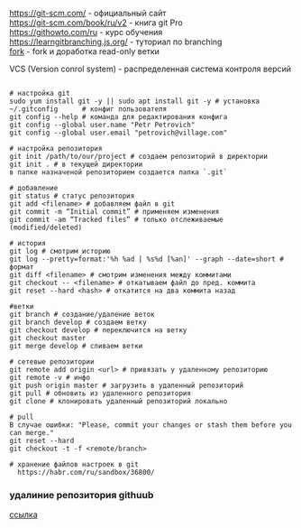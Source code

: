 https://git-scm.com/ - официальный сайт  
https://git-scm.com/book/ru/v2 - книга git Pro  
https://githowto.com/ru - курс обучения  
https://learngitbranching.js.org/ - туториал по branching  
[fork](https://git-scm.com/book/ru/v2/GitHub-%D0%92%D0%BD%D0%B5%D1%81%D0%B5%D0%BD%D0%B8%D0%B5-%D1%81%D0%BE%D0%B1%D1%81%D1%82%D0%B2%D0%B5%D0%BD%D0%BD%D0%BE%D0%B3%D0%BE-%D0%B2%D0%BA%D0%BB%D0%B0%D0%B4%D0%B0-%D0%B2-%D0%BF%D1%80%D0%BE%D0%B5%D0%BA%D1%82%D1%8B) - fork и доработка read-only ветки    
  
  
  
VCS (Version conrol system) - распределенная система контроля версий  
```shell  
  
# настройка git  
sudo yum install git -y || sudo apt install git -y # установка  
~/.gitconfig      # конфиг пользователя  
git config --help # команда для редактирования конфига  
git config --global user.name "Petr Petrovich"
git config --global user.email "petrovich@village.com"

# настройка репозитория  
git init /path/to/our/project # создаем репозиторий в директории
git init . # в текущей директории
в папке назначеной репозиторием cоздается папка `.git`

# добавление
git status # статус репозитория
git add <filename> # добавляем файл в git
git commit -m “Initial commit” # применяем изменения
git commit -am “Tracked files” # только отслеживаемые (modified/deleted)

# история
git log # смотрим историю
git log --pretty=format:'%h %ad | %s%d [%an]' --graph --date=short # формат
git diff <filename> # смотрим изменения между коммитами
git checkout -- <filename> # откатываем файл до пред. коммита
git reset --hard <hash> # откатится на два коммита назад

#ветки
git branch # создание/удаление веток
git branch develop # создаем ветку
git checkout develop # переключится на ветку
git checkout master
git merge develop # сливаем ветки

# сетевые репозитории
git remote add origin <url> # привязать у удаленному репозиторию
git remote -v # инфо
git push origin master # загрузить в удаленный репозиторий
git pull # обновить из удаленного репозитория
git clone # клонировать удаленный репозиторий локально

# pull
В случае ошибки: "Please, commit your changes or stash them before you can merge."
git reset --hard
git checkout -t -f <remote/branch>

# хранение файлов настроек в git
  https://habr.com/ru/sandbox/36800/
```

### удалиние репозитория githuub
[ссылка](https://stackoverflow.com/questions/19319516/how-to-delete-a-github-repo-using-the-api)  
